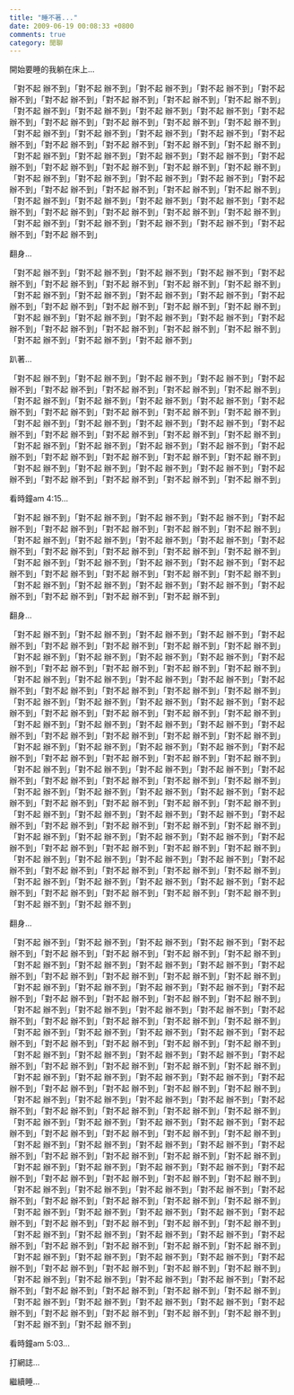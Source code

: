 ```yaml
---
title: "睡不著..."
date: 2009-06-19 00:08:33 +0800
comments: true
category: 閒聊
---
```

<p>開始要睡的我躺在床上...</p><p>「對不起 辦不到」「對不起 辦不到」「對不起 辦不到」「對不起 辦不到」「對不起 辦不到」「對不起 辦不到」「對不起 辦不到」「對不起 辦不到」「對不起 辦不到」「對不起 辦不到」「對不起 辦不到」「對不起 辦不到」「對不起 辦不到」「對不起 辦不到」「對不起 辦不到」「對不起 辦不到」「對不起 辦不到」「對不起 辦不到」「對不起 辦不到」「對不起 辦不到」「對不起 辦不到」「對不起 辦不到」「對不起 辦不到」「對不起 辦不到」「對不起 辦不到」「對不起 辦不到」「對不起 辦不到」「對不起 辦不到」「對不起 辦不到」「對不起 辦不到」「對不起 辦不到」「對不起 辦不到」「對不起 辦不到」「對不起 辦不到」「對不起 辦不到」「對不起 辦不到」「對不起 辦不到」「對不起 辦不到」「對不起 辦不到」「對不起 辦不到」「對不起 辦不到」「對不起 辦不到」「對不起 辦不到」「對不起 辦不到」「對不起 辦不到」「對不起 辦不到」「對不起 辦不到」「對不起 辦不到」「對不起 辦不到」「對不起 辦不到」「對不起 辦不到」「對不起 辦不到」「對不起 辦不到」「對不起 辦不到」「對不起 辦不到」「對不起 辦不到」「對不起 辦不到」「對不起 辦不到」「對不起 辦不到」「對不起 辦不到」</p><p>翻身...</p><p>「對不起 辦不到」「對不起 辦不到」「對不起 辦不到」「對不起 辦不到」「對不起 辦不到」「對不起 辦不到」「對不起 辦不到」「對不起 辦不到」「對不起 辦不到」「對不起 辦不到」「對不起 辦不到」「對不起 辦不到」「對不起 辦不到」「對不起 辦不到」「對不起 辦不到」「對不起 辦不到」「對不起 辦不到」「對不起 辦不到」「對不起 辦不到」「對不起 辦不到」「對不起 辦不到」「對不起 辦不到」「對不起 辦不到」「對不起 辦不到」「對不起 辦不到」「對不起 辦不到」「對不起 辦不到」「對不起 辦不到」「對不起 辦不到」「對不起 辦不到」</p><p>趴著...</p><p>「對不起 辦不到」「對不起 辦不到」「對不起 辦不到」「對不起 辦不到」「對不起 辦不到」「對不起 辦不到」「對不起 辦不到」「對不起 辦不到」「對不起 辦不到」「對不起 辦不到」「對不起 辦不到」「對不起 辦不到」「對不起 辦不到」「對不起 辦不到」「對不起 辦不到」「對不起 辦不到」「對不起 辦不到」「對不起 辦不到」「對不起 辦不到」「對不起 辦不到」「對不起 辦不到」「對不起 辦不到」「對不起 辦不到」「對不起 辦不到」「對不起 辦不到」「對不起 辦不到」「對不起 辦不到」「對不起 辦不到」「對不起 辦不到」「對不起 辦不到」「對不起 辦不到」「對不起 辦不到」「對不起 辦不到」「對不起 辦不到」「對不起 辦不到」「對不起 辦不到」「對不起 辦不到」「對不起 辦不到」「對不起 辦不到」「對不起 辦不到」「對不起 辦不到」「對不起 辦不到」「對不起 辦不到」「對不起 辦不到」「對不起 辦不到」</p><p>看時鐘am 4:15...</p><p>「對不起 辦不到」「對不起 辦不到」「對不起 辦不到」「對不起 辦不到」「對不起 辦不到」「對不起 辦不到」「對不起 辦不到」「對不起 辦不到」「對不起 辦不到」「對不起 辦不到」「對不起 辦不到」「對不起 辦不到」「對不起 辦不到」「對不起 辦不到」「對不起 辦不到」「對不起 辦不到」「對不起 辦不到」「對不起 辦不到」「對不起 辦不到」「對不起 辦不到」「對不起 辦不到」「對不起 辦不到」「對不起 辦不到」「對不起 辦不到」「對不起 辦不到」「對不起 辦不到」「對不起 辦不到」「對不起 辦不到」「對不起 辦不到」「對不起 辦不到」「對不起 辦不到」「對不起 辦不到」「對不起 辦不到」「對不起 辦不到」「對不起 辦不到」</p><p>翻身...</p><p>「對不起 辦不到」「對不起 辦不到」「對不起 辦不到」「對不起 辦不到」「對不起 辦不到」「對不起 辦不到」「對不起 辦不到」「對不起 辦不到」「對不起 辦不到」「對不起 辦不到」「對不起 辦不到」「對不起 辦不到」「對不起 辦不到」「對不起 辦不到」「對不起 辦不到」「對不起 辦不到」「對不起 辦不到」「對不起 辦不到」「對不起 辦不到」「對不起 辦不到」「對不起 辦不到」「對不起 辦不到」「對不起 辦不到」「對不起 辦不到」「對不起 辦不到」「對不起 辦不到」「對不起 辦不到」「對不起 辦不到」「對不起 辦不到」「對不起 辦不到」「對不起 辦不到」「對不起 辦不到」「對不起 辦不到」「對不起 辦不到」「對不起 辦不到」「對不起 辦不到」「對不起 辦不到」「對不起 辦不到」「對不起 辦不到」「對不起 辦不到」「對不起 辦不到」「對不起 辦不到」「對不起 辦不到」「對不起 辦不到」「對不起 辦不到」「對不起 辦不到」「對不起 辦不到」「對不起 辦不到」「對不起 辦不到」「對不起 辦不到」「對不起 辦不到」「對不起 辦不到」「對不起 辦不到」「對不起 辦不到」「對不起 辦不到」「對不起 辦不到」「對不起 辦不到」「對不起 辦不到」「對不起 辦不到」「對不起 辦不到」「對不起 辦不到」「對不起 辦不到」「對不起 辦不到」「對不起 辦不到」「對不起 辦不到」「對不起 辦不到」「對不起 辦不到」「對不起 辦不到」「對不起 辦不到」「對不起 辦不到」「對不起 辦不到」「對不起 辦不到」「對不起 辦不到」「對不起 辦不到」「對不起 辦不到」「對不起 辦不到」「對不起 辦不到」「對不起 辦不到」「對不起 辦不到」「對不起 辦不到」「對不起 辦不到」「對不起 辦不到」「對不起 辦不到」「對不起 辦不到」「對不起 辦不到」「對不起 辦不到」「對不起 辦不到」「對不起 辦不到」「對不起 辦不到」「對不起 辦不到」「對不起 辦不到」「對不起 辦不到」「對不起 辦不到」「對不起 辦不到」「對不起 辦不到」「對不起 辦不到」「對不起 辦不到」「對不起 辦不到」「對不起 辦不到」「對不起 辦不到」「對不起 辦不到」「對不起 辦不到」「對不起 辦不到」「對不起 辦不到」「對不起 辦不到」「對不起 辦不到」「對不起 辦不到」「對不起 辦不到」「對不起 辦不到」「對不起 辦不到」</p><p>翻身...</p><p>「對不起 辦不到」「對不起 辦不到」「對不起 辦不到」「對不起 辦不到」「對不起 辦不到」「對不起 辦不到」「對不起 辦不到」「對不起 辦不到」「對不起 辦不到」「對不起 辦不到」「對不起 辦不到」「對不起 辦不到」「對不起 辦不到」「對不起 辦不到」「對不起 辦不到」「對不起 辦不到」「對不起 辦不到」「對不起 辦不到」「對不起 辦不到」「對不起 辦不到」「對不起 辦不到」「對不起 辦不到」「對不起 辦不到」「對不起 辦不到」「對不起 辦不到」「對不起 辦不到」「對不起 辦不到」「對不起 辦不到」「對不起 辦不到」「對不起 辦不到」「對不起 辦不到」「對不起 辦不到」「對不起 辦不到」「對不起 辦不到」「對不起 辦不到」「對不起 辦不到」「對不起 辦不到」「對不起 辦不到」「對不起 辦不到」「對不起 辦不到」「對不起 辦不到」「對不起 辦不到」「對不起 辦不到」「對不起 辦不到」「對不起 辦不到」「對不起 辦不到」「對不起 辦不到」「對不起 辦不到」「對不起 辦不到」「對不起 辦不到」「對不起 辦不到」「對不起 辦不到」「對不起 辦不到」「對不起 辦不到」「對不起 辦不到」「對不起 辦不到」「對不起 辦不到」「對不起 辦不到」「對不起 辦不到」「對不起 辦不到」「對不起 辦不到」「對不起 辦不到」「對不起 辦不到」「對不起 辦不到」「對不起 辦不到」「對不起 辦不到」「對不起 辦不到」「對不起 辦不到」「對不起 辦不到」「對不起 辦不到」「對不起 辦不到」「對不起 辦不到」「對不起 辦不到」「對不起 辦不到」「對不起 辦不到」「對不起 辦不到」「對不起 辦不到」「對不起 辦不到」「對不起 辦不到」「對不起 辦不到」「對不起 辦不到」「對不起 辦不到」「對不起 辦不到」「對不起 辦不到」「對不起 辦不到」「對不起 辦不到」「對不起 辦不到」「對不起 辦不到」「對不起 辦不到」「對不起 辦不到」「對不起 辦不到」「對不起 辦不到」「對不起 辦不到」「對不起 辦不到」「對不起 辦不到」「對不起 辦不到」「對不起 辦不到」「對不起 辦不到」「對不起 辦不到」「對不起 辦不到」「對不起 辦不到」「對不起 辦不到」「對不起 辦不到」「對不起 辦不到」「對不起 辦不到」「對不起 辦不到」「對不起 辦不到」「對不起 辦不到」「對不起 辦不到」「對不起 辦不到」「對不起 辦不到」「對不起 辦不到」「對不起 辦不到」「對不起 辦不到」「對不起 辦不到」「對不起 辦不到」「對不起 辦不到」「對不起 辦不到」「對不起 辦不到」「對不起 辦不到」「對不起 辦不到」「對不起 辦不到」「對不起 辦不到」「對不起 辦不到」「對不起 辦不到」「對不起 辦不到」「對不起 辦不到」「對不起 辦不到」「對不起 辦不到」「對不起 辦不到」「對不起 辦不到」「對不起 辦不到」「對不起 辦不到」「對不起 辦不到」「對不起 辦不到」「對不起 辦不到」「對不起 辦不到」「對不起 辦不到」「對不起 辦不到」「對不起 辦不到」「對不起 辦不到」「對不起 辦不到」「對不起 辦不到」「對不起 辦不到」「對不起 辦不到」「對不起 辦不到」「對不起 辦不到」「對不起 辦不到」「對不起 辦不到」「對不起 辦不到」「對不起 辦不到」「對不起 辦不到」「對不起 辦不到」「對不起 辦不到」「對不起 辦不到」</p><p>看時鐘am 5:03...</p><p>打網誌...</p><p>繼續睡...</p>
